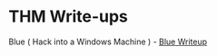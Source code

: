 # THM Write-ups

Blue ( Hack into a Windows Machine ) - [Blue Writeup](https://cxlxsseum.github.io/blue-writeup)
